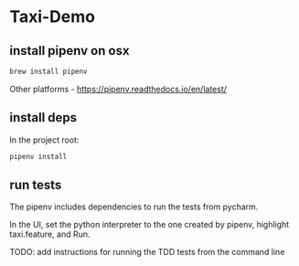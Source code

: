 # Taxi-Demo


## install pipenv on osx

```bash
brew install pipenv
```

Other platforms - 
https://pipenv.readthedocs.io/en/latest/



## install deps

In the project root:
```bash
pipenv install

```


## run tests

The pipenv includes dependencies to run the tests from pycharm. 

In the UI, set the python interpreter to the one created
by pipenv, highlight taxi.feature, and Run.

TODO: add instructions for running the TDD tests from the command line